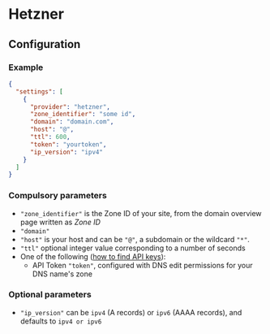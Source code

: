 # Hetzner

## Configuration

### Example

```json
{
  "settings": [
    {
      "provider": "hetzner",
      "zone_identifier": "some id",
      "domain": "domain.com",
      "host": "@",
      "ttl": 600,
      "token": "yourtoken",
      "ip_version": "ipv4"
    }
  ]
}
```

### Compulsory parameters

- `"zone_identifier"` is the Zone ID of your site, from the domain overview page written as *Zone ID*
- `"domain"`
- `"host"` is your host and can be `"@"`, a subdomain or the wildcard `"*"`.
- `"ttl"` optional integer value corresponding to a number of seconds
- One of the following ([how to find API keys](https://docs.hetzner.com/cloud/api/getting-started/generating-api-token)):
  - API Token `"token"`, configured with DNS edit permissions for your DNS name's zone

### Optional parameters

- `"ip_version"` can be `ipv4` (A records) or `ipv6` (AAAA records), and defaults to `ipv4 or ipv6`
